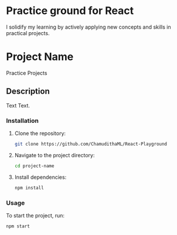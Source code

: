 # Practice ground for React

I solidify my learning by actively applying new concepts and skills in practical projects.

# Project Name
Practice Projects

## Description
Text Text.

### Installation
1. Clone the repository:
    ```bash
    git clone https://github.com/ChamudithaML/React-Playground
    ```
2. Navigate to the project directory:
    ```bash
    cd project-name
    ```
3. Install dependencies:
    ```bash
    npm install
    ```

### Usage
To start the project, run:
```bash
npm start
